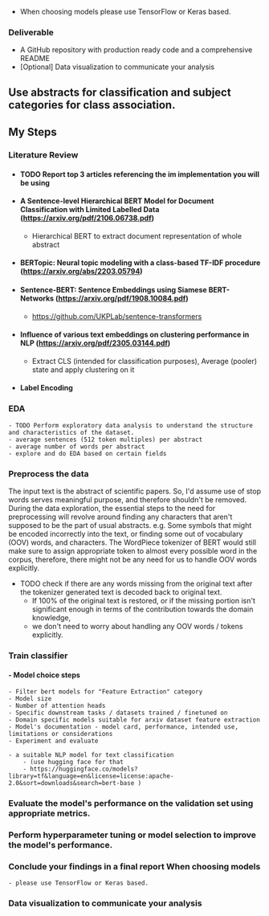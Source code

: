 - When choosing models please use TensorFlow or Keras based.

### Deliverable

- A GitHub repository with production ready code and a comprehensive README
- [Optional] Data visualization to communicate your analysis

## Use abstracts for classification and subject categories for class association.

## My Steps

### Literature Review

- #### TODO Report top 3 articles referencing the im implementation you will be using
- #### A Sentence-level Hierarchical BERT Model for Document Classification with Limited Labelled Data (https://arxiv.org/pdf/2106.06738.pdf)
    - Hierarchical BERT to extract document representation of whole abstract
- #### BERTopic: Neural topic modeling with a class-based TF-IDF procedure (https://arxiv.org/abs/2203.05794)
- #### Sentence-BERT: Sentence Embeddings using Siamese BERT-Networks (https://arxiv.org/pdf/1908.10084.pdf)
  - https://github.com/UKPLab/sentence-transformers
- #### Influence of various text embeddings on clustering performance in NLP (https://arxiv.org/pdf/2305.03144.pdf)
  - Extract CLS (intended for classification purposes), Average (pooler) state and apply clustering on it

- #### Label Encoding

### EDA

    - TODO Perform exploratory data analysis to understand the structure and characteristics of the dataset.
	- average sentences (512 token multiples) per abstract
	- average number of words per abstract
    - explore and do EDA based on certain fields

### Preprocess the data

The input text is the abstract of scientific papers. So, I'd assume use of stop words serves meaningful purpose, and
therefore shouldn't be removed.  
During the data exploration, the essential steps to the need for preprocessing will revolve around finding any
characters that aren't supposed
to be the part of usual abstracts. e.g. Some symbols that might be encoded incorrectly into the text, or finding some
out of vocabulary (OOV) words, and characters.
The WordPiece tokenizer of BERT would still make sure to assign appropriate token to almost every possible word in the
corpus, therefore, there might not be any need for us to handle OOV words explicitly.

- TODO check if there are any words missing from the original text after the tokenizer generated text is decoded back to
  original text.
    - If 100% of the original text is restored, or if the missing portion isn't significant enough in terms of the
      contribution towards the domain knowledge,
    - we don't need to worry about handling any OOV words / tokens explicitly.

### Train classifier
#### - Model choice steps
    - Filter bert models for "Feature Extraction" category
    - Model size
    - Number of attention heads
    - Specific downstream tasks / datasets trained / finetuned on
    - Domain specific models suitable for arxiv dataset feature extraction
    - Model's documentation - model card, performance, intended use, limitations or considerations
    - Experiment and evaluate

    - a suitable NLP model for text classification
        - (use hugging face for that
        - https://huggingface.co/models?library=tf&language=en&license=license:apache-2.0&sort=downloads&search=bert-base )

### Evaluate the model's performance on the validation set using appropriate metrics.

### Perform hyperparameter tuning or model selection to improve the model's performance.

### Conclude your findings in a final report When choosing models

    - please use TensorFlow or Keras based.

### Data visualization to communicate your analysis
